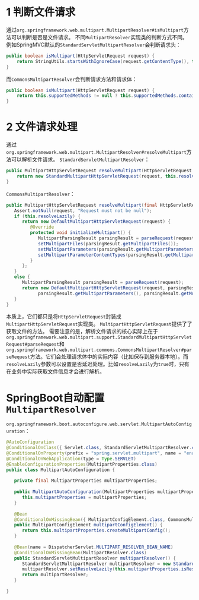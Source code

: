 # 1 判断文件请求
通过`org.springframework.web.multipart.MultipartResolver#isMultipart`方法可以判断是否是文件请求。
不同`MultipartResolver`实现类的判断方式不同。
例如SpringMVC默认的`StandardServletMultipartResolver`会判断请求头：
```java
public boolean isMultipart(HttpServletRequest request) {  
    return StringUtils.startsWithIgnoreCase(request.getContentType(), this.strictServletCompliance ? "multipart/form-data" : "multipart/");  
}
```
而`CommonsMultipartResolver`会判断请求方法和请求体：
```java
public boolean isMultipart(HttpServletRequest request) {  
    return this.supportedMethods != null ? this.supportedMethods.contains(request.getMethod()) && FileUploadBase.isMultipartContent(new ServletRequestContext(request)) : ServletFileUpload.isMultipartContent(request);  
}
```
# 2 文件请求处理
通过`org.springframework.web.multipart.MultipartResolver#resolveMultipart`方法可以解析文件请求。
`StandardServletMultipartResolver`：
```java
public MultipartHttpServletRequest resolveMultipart(HttpServletRequest request) throws MultipartException {  
    return new StandardMultipartHttpServletRequest(request, this.resolveLazily);  
}
```
`CommonsMultipartResolver`：
```java
public MultipartHttpServletRequest resolveMultipart(final HttpServletRequest request) throws MultipartException {  
   Assert.notNull(request, "Request must not be null");  
   if (this.resolveLazily) {  
      return new DefaultMultipartHttpServletRequest(request) {  
         @Override  
         protected void initializeMultipart() {  
            MultipartParsingResult parsingResult = parseRequest(request);  
            setMultipartFiles(parsingResult.getMultipartFiles());  
            setMultipartParameters(parsingResult.getMultipartParameters());  
            setMultipartParameterContentTypes(parsingResult.getMultipartParameterContentTypes());  
         }  
      };  
   }  
   else {  
      MultipartParsingResult parsingResult = parseRequest(request);  
      return new DefaultMultipartHttpServletRequest(request, parsingResult.getMultipartFiles(),  
            parsingResult.getMultipartParameters(), parsingResult.getMultipartParameterContentTypes());  
   }  
}
```
本质上，它们都只是将`HttpServletRequest`封装成`MultipartHttpServletRequest`实现类。
`MultipartHttpServletRequest`提供了了获取文件的方法。
需要注意的是，解析文件请求的核心实际上在于`org.springframework.web.multipart.support.StandardMultipartHttpServletRequest#parseRequest`和`org.springframework.web.multipart.commons.CommonsMultipartResolver#parseRequest`方法。它们会处理请求体中的实际内容（比如保存到服务器本地）。而`resolveLazily`参数可以设置是否延迟处理。比如`resolveLazily`为`true`时，只有在业务中实际获取文件信息才会进行解析。

# SpringBoot自动配置`MultipartResolver`
`org.springframework.boot.autoconfigure.web.servlet.MultipartAutoConfiguration`：
```java
@AutoConfiguration  
@ConditionalOnClass({ Servlet.class, StandardServletMultipartResolver.class, MultipartConfigElement.class })  
@ConditionalOnProperty(prefix = "spring.servlet.multipart", name = "enabled", matchIfMissing = true)  
@ConditionalOnWebApplication(type = Type.SERVLET)  
@EnableConfigurationProperties(MultipartProperties.class)  
public class MultipartAutoConfiguration {  
  
   private final MultipartProperties multipartProperties;  
  
   public MultipartAutoConfiguration(MultipartProperties multipartProperties) {  
      this.multipartProperties = multipartProperties;  
   }  
  
   @Bean  
   @ConditionalOnMissingBean({ MultipartConfigElement.class, CommonsMultipartResolver.class })  
   public MultipartConfigElement multipartConfigElement() {  
      return this.multipartProperties.createMultipartConfig();  
   }  
  
   @Bean(name = DispatcherServlet.MULTIPART_RESOLVER_BEAN_NAME)  
   @ConditionalOnMissingBean(MultipartResolver.class)  
   public StandardServletMultipartResolver multipartResolver() {  
      StandardServletMultipartResolver multipartResolver = new StandardServletMultipartResolver();  
      multipartResolver.setResolveLazily(this.multipartProperties.isResolveLazily());  
      return multipartResolver;  
   }  
  
}
```
